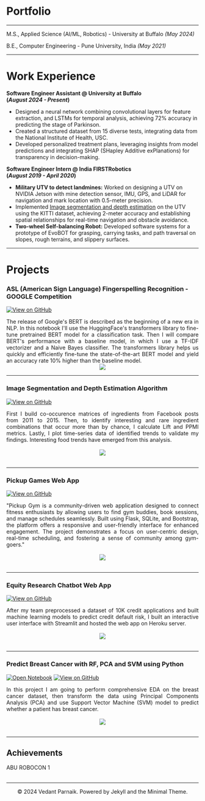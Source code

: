 # Portfolio
---

M.S., Applied Science (AI/ML, Robotics) - University at Buffalo _(May 2024)_ <br>

B.E., Computer Engineering - Pune University, India _(May 2021)_

---

# Work Experience
**Software Engineer Assistant @ University at Buffalo <br> (_August 2024 - Present_)**
- Designed a neural network combining convolutional layers for feature extraction, and LSTMs for temporal analysis, achieving 72% accuracy in predicting the stage of Parkinson.
- Created a structured dataset from 15 diverse tests, integrating data from the National Institute of Health, USC.
- Developed personalized treatment plans, leveraging insights from model predictions and integrating SHAP (SHapley Additive exPlanations) for transparency in decision-making.

**Software Engineer Intern @ India FIRSTRobotics <br> (_August 2019 - April 2020_)**
- **Military UTV to detect landmines:** Worked on designing a UTV on NVIDIA Jetson with mine detection sensor, IMU, GPS, and LiDAR for navigation and mark location with 0.5-meter precision.
- Implemented [Image segmentation and depth estimation](https://github.com/vedantparnaik/Image-Segmentation-Depth-Estimation-for-UTV) on the UTV using the KITTI dataset, achieving 2-meter accuracy and establishing spatial relationships for real-time navigation and obstacle avoidance.
- **Two-wheel Self-balancing Robot:** Developed software systems for a prototype of EvoBOT for grasping, carrying tasks, and path traversal on slopes, rough terrains, and slippery surfaces.


---

# Projects 

### ASL (American Sign Language) Fingerspelling Recognition - GOOGLE Competition

[![View on GitHub](https://img.shields.io/badge/GitHub-View_on_GitHub-blue?logo=GitHub)](https://github.com/vedantparnaik/ASL-American-Sign-Language-Fingerspelling-Recognition)

<div style="text-align: justify">The release of Google's BERT is described as the beginning of a new era in NLP. In this notebook I'll use the HuggingFace's transformers library to fine-tune pretrained BERT model for a classification task. Then I will compare BERT's performance with a baseline model, in which I use a TF-IDF vectorizer and a Naive Bayes classifier. The transformers library helps us quickly and efficiently fine-tune the state-of-the-art BERT model and yield an accuracy rate 10% higher than the baseline model.</div>

<center><img src="images/BERT-classification.png"/></center>

---

### Image Segmentation and Depth Estimation Algorithm

[![View on GitHub](https://img.shields.io/badge/GitHub-View_on_GitHub-blue?logo=GitHub)](https://github.com/vedantparnaik/Image-Segmentation-Depth-Estimation-for-UTV)


<div style="text-align: justify">First I build co-occurence matrices of ingredients from Facebook posts from 2011 to 2015. Then, to identify interesting and rare ingredient combinations that occur more than by chance, I calculate Lift and PPMI metrics. Lastly, I plot time-series data of identified trends to validate my findings. Interesting food trends have emerged from this analysis.</div>
<br>
<center><img src="images/fb-food-trends.png"></center>
<br>

---
### Pickup Games Web App

[![View on GitHub](https://img.shields.io/badge/GitHub-View_on_GitHub-blue?logo=GitHub)](https://github.com/vedantparnaik/pickup_gym_website)

<div style="text-align: justify">"Pickup Gym is a community-driven web application designed to connect fitness enthusiasts by allowing users to find gym buddies, book sessions, and manage schedules seamlessly. Built using Flask, SQLite, and Bootstrap, the platform offers a responsive and user-friendly interface for enhanced engagement. The project demonstrates a focus on user-centric design, real-time scheduling, and fostering a sense of community among gym-goers."</div>
<br>
<center><img src="images/detect-spam-nlp.png"/></center>
<br>

---

### Equity Research Chatbot Web App

[![View on GitHub](https://img.shields.io/badge/GitHub-View_on_GitHub-blue?logo=GitHub)](https://github.com/vedantparnaik/Chat-with-PDF--AI-Powered-Chatbot)

<div style="text-align: justify">After my team preprocessed a dataset of 10K credit applications and built machine learning models to predict credit default risk, I built an interactive user interface with Streamlit and hosted the web app on Heroku server.</div>
<br>
<center><img src="images/credit-risk-webapp.png"/></center>
<br>

---
### Predict Breast Cancer with RF, PCA and SVM using Python

[![Open Notebook](https://img.shields.io/badge/Jupyter-Open_Notebook-blue?logo=Jupyter)](projects/breast-cancer.html)
[![View on GitHub](https://img.shields.io/badge/GitHub-View_on_GitHub-blue?logo=GitHub)](https://github.com/chriskhanhtran/predict-breast-cancer-with-rf-pca-svm/blob/master/breast-cancer.ipynb)

<div style="text-align: justify">In this project I am going to perform comprehensive EDA on the breast cancer dataset, then transform the data using Principal Components Analysis (PCA) and use Support Vector Machine (SVM) model to predict whether a patient has breast cancer.</div>
<br>
<center><img src="images/breast-cancer.png"/></center>
<br>

---

## Achievements

<div style="text-align: justify"> ABU ROBOCON 1 </div>
<br>


---
<center>© 2024 Vedant Parnaik. Powered by Jekyll and the Minimal Theme.</center>
